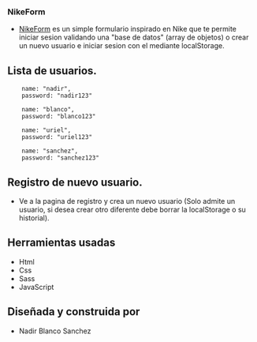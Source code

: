 ### NikeForm

- [NikeForm](https://nasanchez7.github.io/nike-form-validation/ "NikeForm") es un simple formulario inspirado en Nike que te permite iniciar sesion validando una "base de datos" (array de objetos) o crear un nuevo usuario e iniciar sesion con el mediante localStorage.

## Lista de usuarios.

        name: "nadir",
        password: "nadir123"

        name: "blanco",
        password: "blanco123"

        name: "uriel",
        password: "uriel123"

        name: "sanchez",
        password: "sanchez123"


## Registro de nuevo usuario.

- Ve a la pagina de registro y crea un nuevo usuario (Solo admite un usuario, si desea crear otro diferente debe borrar la localStorage o su historial).

## Herramientas usadas

- Html
- Css
- Sass
- JavaScript

## Diseñada y construida por

- Nadir Blanco Sanchez
